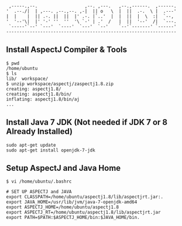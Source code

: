      ,-----.,--.                  ,--. ,---.   ,--.,------.  ,------.
    '  .--./|  | ,---. ,--.,--. ,-|  || o   \  |  ||  .-.  \ |  .---'
    |  |    |  || .-. ||  ||  |' .-. |`..'  |  |  ||  |  \  :|  `--, 
    '  '--'\|  |' '-' ''  ''  '\ `-' | .'  /   |  ||  '--'  /|  `---.
     `-----'`--' `---'  `----'  `---'  `--'    `--'`-------' `------'
    ----------------------------------------------------------------- 


## Install AspectJ Compiler & Tools

    $ pwd
    /home/ubuntu
    $ ls
    lib/  workspace/
    $ unzip workspace/aspectj/zaspectj1.8.zip 
    creating: aspectj1.8/
    creating: aspectj1.8/bin/
    inflating: aspectj1.8/bin/aj 
    ...
## Install Java 7 JDK (Not needed if JDK 7 or 8 Already Installed)

    sudo apt-get update
    sudo apt-get install openjdk-7-jdk
        
## Setup AspectJ and Java Home

    $ vi /home/ubuntu/.bashrc
	
	# SET UP ASPECTJ and JAVA
	export CLASSPATH=/home/ubuntu/aspectj1.8/lib/aspectjrt.jar:.
	export JAVA_HOME=/usr/lib/jvm/java-7-openjdk-amd64
	export ASPECTJ_HOME=/home/ubuntu/aspectj1.8
	export ASPECTJ_RT=/home/ubuntu/aspectj1.8/lib/aspectjrt.jar	
	export PATH=$PATH:$ASPECTJ_HOME/bin:$JAVA_HOME/bin.
 
    